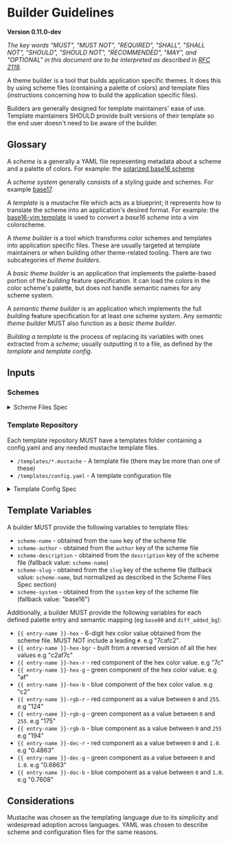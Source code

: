 # Builder Guidelines
**Version 0.11.0-dev**

*The key words "MUST", "MUST NOT", "REQUIRED", "SHALL", "SHALL NOT", "SHOULD",
"SHOULD NOT", "RECOMMENDED",  "MAY", and "OPTIONAL" in this document are to be
interpreted as described in [RFC 2119](https://datatracker.ietf.org/doc/html/rfc2119).*

A theme builder is a tool that builds application specific themes. It does this by using scheme files (containing a palette of colors) and template files (instructions concerning how to build the application specific files).

Builders are generally designed for template maintainers' ease of use. Template maintainers SHOULD provide built versions of their template so the end user doesn't need to be aware of the builder.

## Glossary

A _scheme_ is a generally a YAML file representing metadata about a scheme and a palette of colors. For example: the [solarized base16 scheme](https://github.com/base16-project/base16-schemes/blob/main/solarized-dark.yaml)

A _scheme system_ generally consists of a styling guide and schemes. For example [base17](https://github.com/base16-project/base17).

A _template_ is a mustache file which acts as a blueprint; it represents how to translate the scheme into an application's desired format. For example: the [base16-vim template](https://github.com/base16-project/base16-vim/blob/main/templates/default.mustache) is used to convert a _base16 scheme_ into a vim colorscheme.

A _theme builder_ is a tool which transforms color schemes and templates into application specific files. These are usually targeted at template maintainers or when building other theme-related tooling. There are two subcategories of _theme builders_.

A _basic theme builder_ is an application that implements the palette-based portion of the _building_ feature specification. It can load the colors in the color scheme's palette, but does not handle semantic names for any scheme system.

A _semantic theme builder_ is an application which implements the full _building_ feature specification for at least one scheme system. Any _semantic theme builder_ MUST also function as a _basic theme builder_.

_Building a template_ is the process of replacing its variables with ones extracted from a _scheme_; usually outputting it to a file, as defined by the _template_ and _template config_.

## Inputs

### Schemes

<details>
  <summary>Scheme Files Spec</summary>

Scheme files (excluding `base16`) have the following structure:

    name: "Scheme Name"
    slug: "scheme-name"
    author: "Scheme Author"
    description: "a short description of the scheme"
    system: base17
    palette:
      base00: "#000000"
      base01: "#111111"
      base02: "#222222"
      base03: "#333333"
      base04: "#444444"
      base05: "#555555"
      base06: "#666666"
      base07: "#777777"
      base08: "#888888"
      base09: "#999999"
      base0A: "#aaaaaa"
      base0B: "#bbbbbb"
      base0C: "#cccccc"
      base0D: "#dddddd"
      base0E: "#eeeeee"
      base0F: "#ffffff"
    mappings:
      diff_added_bg: base0B

- If `system` is not provided, the scheme MUST be loaded as a Legacy Base16 Scheme as described below.
- If `slug` is not provided, it can be inferred by starting with the scheme name, replacing any unicode characters with their ASCII aproximations, replacing spaces with the `-` character, and dropping all non-alphanumeric and non-dash characters.
- Hexadecimal color values MUST be preceded by a "#". (except in `base16` where this is optional)
- Hexadecimal color values are case insensitive.
- If `system` is not provided the builder will assume `base16`. (note: `base16` is not a valid system to specify though since the base16 spec itself does not allow a `system` key)
- `mappings` create color aliases and always reference a slot in the palette by name. Default mappings are often specified by the given scheme system and can be overridden here.

**Legacy Base16 Scheme Files**

Base16 (and Base24) Scheme files have the following structure:

    scheme: "Scheme Name"
    author: "Scheme Author"
    base00: "000000"
    base01: "111111"
    base02: "222222"
    base03: "333333"
    base04: "444444"
    base05: "555555"
    base06: "666666"
    base07: "777777"
    base08: "888888"
    base09: "999999"
    base0A: "aaaaaa"
    base0B: "bbbbbb"
    base0C: "cccccc"
    base0D: "dddddd"
    base0E: "eeeeee"
    base0F: "ffffff"

When scheme is loaded in legacy mode, the following changes apply:

- `system` will be inferred as as either `base16` or `base24` depending on which bases are provided
- Hexadecimal color values MAY be preceded by a "#".
- the `palette` children MUST all be top-level, there MUST not be a `palette` key.
- the scheme name MUST be specified using `scheme`, not `name`.
- the `description` key is not valid and MUST not be included.

</details>

### Template Repository

Each template repository MUST have a templates folder containing a config.yaml and any needed mustache template files.

- `/templates/*.mustache` - A template file (there may be more than one of these)
- `/templates/config.yaml` - A template configuration file

<details>
  <summary>Template Config Spec</summary>

These files have the following structure:

    default:
      supported-systems: [base16]
      filename: "output-directory-name/{{ scheme-system }}-{{ scheme-slug }}.file-extension"

    additional:
      extension: .another-extension
      output: output-directory-name

This example specifies that a Builder is to parse two template files: `templates/default.mustache` and `templates/additional.mustache`.

`filename` defines a mustache template which returns a filename relative to the template repository's root directory. All the [template variables](#template-variables) listed below are available.

`extension` and `output` are legacy options and SHOULD NOT be used by templates. If `filename` is not specified, the output filename will be `{{ output }}/{{ scheme-system }}-{{ scheme-slug }}.{{ extension }}` and will also be relative to the template repository's root directory.

As an example, the above config will output the following files for the `base16` `default-dark` color scheme:

- `output-directory-name/base16-default-dark.file-extension`, built from `default.mustache`
- `output-directory-name/base16-default-dark.another-extension`, built from `additional.mustache`.

</details>

## Template Variables

A builder MUST provide the following variables to template files:

- `scheme-name` - obtained from the `name` key of the scheme file
- `scheme-author` - obtained from the `author` key of the scheme file
- `scheme-description` - obtained from the `description` key of the scheme file (fallback value: `scheme-name`)
- `scheme-slug` - obtained from the `slug` key of the scheme file (fallback value: `scheme-name`, but normalized as described in the Scheme Files Spec section)
- `scheme-system` - obtained from the `system` key of the scheme file (fallback value: "base16")

Additionally, a builder MUST provide the following variables for each defined palette entry and semantic mapping (eg `base00` and `diff_added_bg`):

- `{{ entry-name }}-hex` - 6-digit hex color value obtained from the scheme file. MUST NOT include a leading `#`. e.g "7cafc2".
- `{{ entry-name }}-hex-bgr` - built from a reversed version of all the hex values e.g "c2af7c"
- `{{ entry-name }}-hex-r` - red component of the hex color value. e.g "7c"
- `{{ entry-name }}-hex-g` - green component of the hex color value. e.g "af"
- `{{ entry-name }}-hex-b` - blue component of the hex color value. e.g "c2"
- `{{ entry-name }}-rgb-r` - red component as a value between `0` and `255`. e.g "124"
- `{{ entry-name }}-rgb-g` - green component as a value between `0` and `255`. e.g "175"
- `{{ entry-name }}-rgb-b` - blue component as a value between `0` and `255` e.g "194"
- `{{ entry-name }}-dec-r` - red component as a value between `0` and `1.0`. e.g "0.4863"
- `{{ entry-name }}-dec-g` - green component as a value between `0` and `1.0`. e.g "0.6863"
- `{{ entry-name }}-dec-b` - blue component as a value between `0` and `1.0`. e.g "0.7608"

## Considerations

Mustache was chosen as the templating language due to its simplicity and widespread adoption across languages. YAML was chosen to describe scheme and configuration files for the same reasons.

